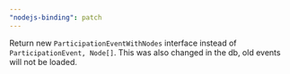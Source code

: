 ```yaml
---
"nodejs-binding": patch
---
```


Return new `ParticipationEventWithNodes` interface instead of `ParticipationEvent, Node[]`.
This was also changed in the db, old events will not be loaded.
